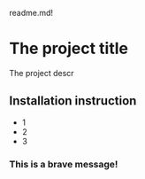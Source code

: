 readme.md!

# The project title
The project descr

## Installation instruction
* 1
* 2
* 3

### This is a brave message!
